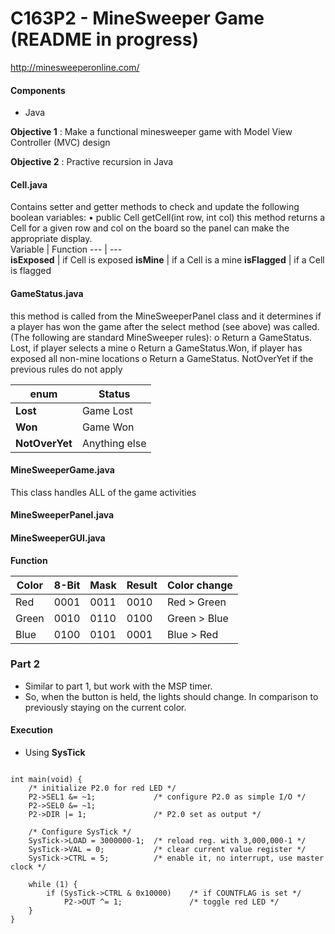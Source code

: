 # C163P2 - MineSweeper Game (README in progress)
http://minesweeperonline.com/
#### Components
- Java 

**Objective 1** : Make a functional minesweeper game with Model View Controller (MVC) design

**Objective 2** : Practive recursion in Java

#### Cell.java
Contains setter and getter methods to check and update the following boolean variables: 
•	public Cell getCell(int row, int col) this method returns a Cell for a given row and col on the board so the panel can make the appropriate display.   
Variable | Function 
---   | ---   
**isExposed**   | if Cell is exposed
**isMine** | if a Cell is a mine
**isFlagged**  | if a Cell is flagged

#### GameStatus.java
this method is called from the MineSweeperPanel class and it determines if a player has won the game after the select method (see above) was called. (The following are standard MineSweeper rules):
o	Return a GameStatus. Lost, if player selects a mine
o	Return a GameStatus.Won,  if player has exposed all non-mine locations
o	Return a GameStatus. NotOverYet if the previous rules do not apply


enum | Status 
---   | ---   
**Lost**   | Game Lost
**Won** | Game Won
**NotOverYet**  | Anything else

#### MineSweeperGame.java
This class handles ALL of the game activities
#### MineSweeperPanel.java
#### MineSweeperGUI.java
**Function**

Color | 8-Bit    | Mask| Result| Color change
---   | ---   | ---|---|--
Red   | 0001  | 0011 |0010| Red > Green
Green | 0010  |0110 |0100| Green > Blue
Blue  | 0100  |0101 |0001| Blue > Red

### Part 2
- Similar to part 1, but work with the MSP timer.
- So, when the button is held, the lights should change. In comparison to previously staying on the current color. 

#### Execution
- Using **SysTick**
````#include "msp.h"

int main(void) {
    /* initialize P2.0 for red LED */
    P2->SEL1 &= ~1;             /* configure P2.0 as simple I/O */
    P2->SEL0 &= ~1;
    P2->DIR |= 1;               /* P2.0 set as output */

    /* Configure SysTick */
    SysTick->LOAD = 3000000-1;  /* reload reg. with 3,000,000-1 */
    SysTick->VAL = 0;           /* clear current value register */
    SysTick->CTRL = 5;          /* enable it, no interrupt, use master clock */

    while (1) {
        if (SysTick->CTRL & 0x10000)    /* if COUNTFLAG is set */
            P2->OUT ^= 1;               /* toggle red LED */
    }
}
````

